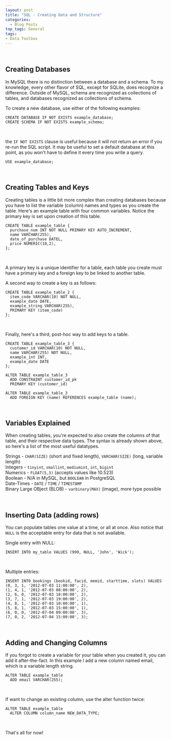 ```yaml
---
layout: post
title: "SQL - Creating Data and Structure"
categories:
  - Blog Posts
top_tags: General
tags:
- Data Toolbox
---
```


<br> 

## Creating Databases

In MySQL there is no distinction between a database and a schema. To my knowledge, every other flavor of SQL, except 
for SQLite, does recognize a difference. Outside of MySQL, schema are recognized as collections of tables, and databases 
recognized as collections of schema. 

To create a new database, use either of the following examples:

``` 
CREATE DATABASE IF NOT EXISTS example_database;
CREATE SCHEMA IF NOT EXISTS example_schema;
```

<br> 

the `IF NOT EXISTS` clause is useful because it will not return an error if you re-run the SQL script. It may be useful to set a 
default database at this point, as you won't have to define it every time you write a query. 

```
USE example_database;
```

<br> 

## Creating Tables and Keys

Creating tables is a little bit more complex than creating databases because you have to list the variable (column) names
and types as you create the table. Here's an example table with four common variables. Notice the primary key is set upon 
creation of this table. 

```
CREATE TABLE example_table {
  purchase_num INT NOT NULL PRIMARY KEY AUTO_INCREMENT,
  name VARCHAR(255),
  date_of_purchase DATEL,
  price NUMERIC(10,2),
};
```

<br>

A primary key is a unique identifier for a table, each table you create must have a primary key and a foreign key to be linked
to another table. 

A second way to create a key is as follows:

```
CREATE TABLE example_table_2 { 
  item_code VARCHAR(10) NOT NULL,
  example_date DATE,
  example_string VARCHAR(255),
  PRIMARY KEY (item_code)
};
```

<br>

Finally, here's a third, post-hoc way to add keys to a table. 

```
CREATE TABLE example_table_3 { 
  customer_id VARCHAR(10) NOT NULL,
  name VARCHAR(255) NOT NULL,
  example_int INT,
  example_date DATE
};

ALTER TABLE example_table_3
  ADD CONSTRAINT customer_id_pk
  PRIMARY KEY (customer_id)

ALTER TABLE example_table_3
  ADD FOREIGN KEY (name) REFERENCES example_table (name);
```

<br>

## Variables Explained

When creating tables, you're expected to also create the columns of that table, and their respective data types. 
The syntax is already shown above, so here's a list of the most useful datatypes.


Strings - `CHAR(SIZE)` (short and fixed length), `VARCHAR(SIZE)` (long, variable length) <br> 
Integers - `tinyint`, `smallint`, `mediumint`, `int`, `bigint` <br>
Numerics - `FLOAT(5,3)` (accepts values like 10.523) <br> 
Boolean - N/A in MySQL, but `BOOLEAN` in PostgreSQL <br> 
Date-Times - `DATE` / `TIME` / `TIMESTAMP` <br>
Binary Large OBject (BLOB) - `varbinary(MAX)` (image), more type possible <br>


<br> 


## Inserting Data (adding rows)

You can populate tables one value at a time, or all at once. Also notice that `NULL` is the 
acceptable entry for data that is not available. 


Single entry with NULL:

```
INSERT INTO my_table VALUES (999, NULL, 'John', 'Wick');
```

<br>


Multiple entries:

```
INSERT INTO bookings (bookid, facid, memid, starttime, slots) VALUES
(0, 3, 1, '2012-07-03 11:00:00', 2),
(1, 4, 1, '2012-07-03 08:00:00', 2),
(2, 6, 0, '2012-07-03 18:00:00', 2),
(3, 7, 1, '2012-07-03 19:00:00', 2),
(4, 8, 1, '2012-07-03 10:00:00', 1),
(5, 8, 1, '2012-07-03 15:00:00', 1),
(6, 0, 0, '2012-07-04 09:00:00', 3),
(7, 0, 2, '2012-07-04 15:00:00', 3);
```

<br> 

## Adding and Changing Columns

If you forgot to create a variable for your table when you created it, you can add it after-the-fact. In this example I add
a new column named email, which is a variable length string. 

```
ALTER TABLE example_table
  ADD email VARCHAR(255);
```

<br> 

If want to change an existing column, use the alter function twice:

```
ALTER TABLE example_table
  ALTER COLUMN column_name NEW_DATA_TYPE;
```

<br> 

That's all for now!

<br> 
<br> 